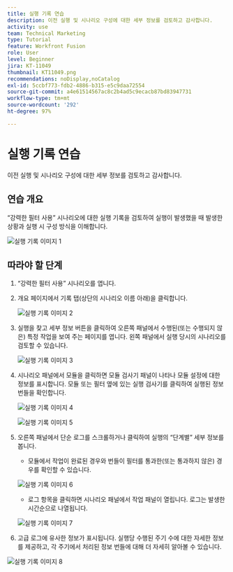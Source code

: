 ```yaml
---
title: 실행 기록 연습
description: 이전 실행 및 시나리오 구성에 대한 세부 정보를 검토하고 감사합니다.
activity: use
team: Technical Marketing
type: Tutorial
feature: Workfront Fusion
role: User
level: Beginner
jira: KT-11049
thumbnail: KT11049.png
recommendations: noDisplay,noCatalog
exl-id: 5ccbf773-fdb2-4886-b315-e5c9daa72554
source-git-commit: a4e61514567ac8c2b4ad5c9ecacb87bd83947731
workflow-type: tm+mt
source-wordcount: '292'
ht-degree: 97%

---
```


# 실행 기록 연습

이전 실행 및 시나리오 구성에 대한 세부 정보를 검토하고 감사합니다.

## 연습 개요

“강력한 필터 사용” 시나리오에 대한 실행 기록을 검토하여 실행이 발생했을 때 발생한 상황과 실행 시 구성 방식을 이해합니다.

![실행 기록 이미지 1](../12-exercises/assets/execution-history-walkthrough-1.png)

## 따라야 할 단계

1. “강력한 필터 사용” 시나리오를 엽니다.
1. 개요 페이지에서 기록 탭(상단의 시나리오 이름 아래)을 클릭합니다.

   ![실행 기록 이미지 2](../12-exercises/assets/execution-history-walkthrough-2.png)

1. 실행을 찾고 세부 정보 버튼을 클릭하여 오른쪽 패널에서 수행된(또는 수행되지 않은) 특정 작업을 보여 주는 페이지를 엽니다. 왼쪽 패널에서 실행 당시의 시나리오를 검토할 수 있습니다.

   ![실행 기록 이미지 3](../12-exercises/assets/execution-history-walkthrough-3.png)

1. 시나리오 패널에서 모듈을 클릭하면 모듈 검사기 패널이 나타나 모듈 설정에 대한 정보를 표시합니다. 모듈 또는 필터 옆에 있는 실행 검사기를 클릭하여 실행된 정보 번들을 확인합니다.

   ![실행 기록 이미지 4](../12-exercises/assets/execution-history-walkthrough-4.png)

   ![실행 기록 이미지 5](../12-exercises/assets/execution-history-walkthrough-5.png)


1. 오른쪽 패널에서 단순 로그를 스크롤하거나 클릭하여 실행의 “단계별” 세부 정보를 봅니다.

   + 모듈에서 작업이 완료된 경우와 번들이 필터를 통과한(또는 통과하지 않은) 경우를 확인할 수 있습니다.

   ![실행 기록 이미지 6](../12-exercises/assets/execution-history-walkthrough-6.png)

   + 로그 항목을 클릭하면 시나리오 패널에서 작업 패널이 열립니다. 로그는 발생한 시간순으로 나열됩니다.


   ![실행 기록 이미지 7](../12-exercises/assets/execution-history-walkthrough-7.png)


1. 고급 로그에 유사한 정보가 표시됩니다. 실행당 수행된 주기 수에 대한 자세한 정보를 제공하고, 각 주기에서 처리된 정보 번들에 대해 더 자세히 알아볼 수 있습니다.

![실행 기록 이미지 8](../12-exercises/assets/execution-history-walkthrough-8.png)

